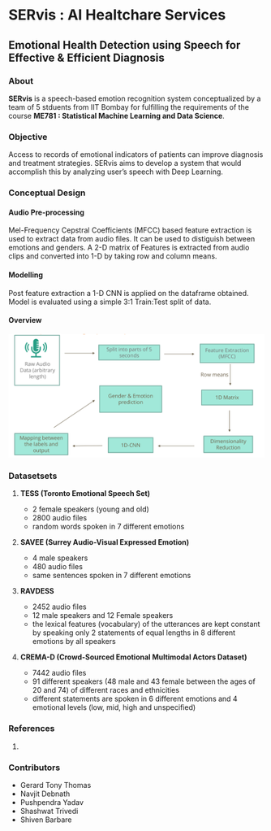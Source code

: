# SERvis : AI Healtchare Services

## Emotional Health Detection using Speech for Effective & Efficient Diagnosis 

### About
**SERvis** is a speech-based emotion recognition system conceptualized by a team of 5 stduents from IIT Bombay for fulfilling the requirements of the course **ME781 : Statistical Machine Learning and Data Science**. 

### Objective
Access to records of emotional indicators of patients can improve diagnosis and treatment strategies. SERvis aims to develop a system that would accomplish this
by analyzing user’s speech with Deep Learning.

### Conceptual Design

#### Audio Pre-processing
Mel-Frequency Cepstral Coefficients (MFCC) based feature extraction is used to extract data from audio files. It can be used to distiguish between emotions and genders. A 2-D matrix of Features is extracted from audio clips and converted into 1-D by taking row and column means.

#### Modelling
Post feature extraction a 1-D CNN is applied on the dataframe obtained. Model is evaluated using a simple 3:1 Train:Test split of data.

#### Overview
![Image here](concept.png)


### Datasetsets
1. **TESS (Toronto Emotional Speech Set)**  
   - 2 female speakers (young and old)
   - 2800 audio files
   - random words spoken in 7 different emotions

2. **SAVEE (Surrey Audio-Visual Expressed Emotion)**
   - 4 male speakers
   - 480 audio files
   - same sentences spoken in 7 different emotions

3. **RAVDESS**
   - 2452 audio files
   - 12 male speakers and 12 Female speakers
   - the lexical features (vocabulary) of the utterances are kept constant by speaking only 2 statements of equal lengths in 8 different emotions by all speakers

4. **CREMA-D (Crowd-Sourced Emotional Multimodal Actors Dataset)**
   - 7442 audio files
   - 91 different speakers (48 male and 43 female between the ages of 20 and 74) of different races and ethnicities
   - different statements are spoken in 6 different emotions and 4 emotional levels (low, mid, high and unspecified)
   
### References
1. 
### Contributors
* Gerard Tony Thomas
* Navjit Debnath
* Pushpendra Yadav
* Shashwat Trivedi
* Shiven Barbare

